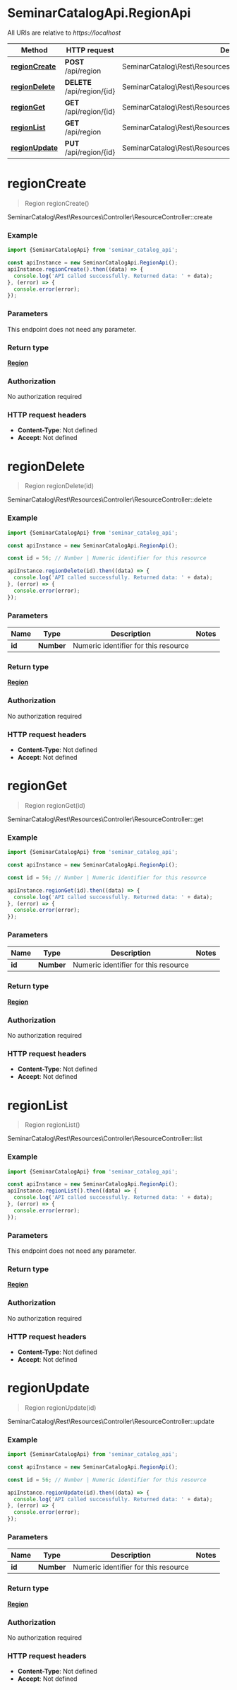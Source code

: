 # SeminarCatalogApi.RegionApi

All URIs are relative to *https://localhost*

Method | HTTP request | Description
------------- | ------------- | -------------
[**regionCreate**](RegionApi.md#regionCreate) | **POST** /api/region | SeminarCatalog\\Rest\\Resources\\Controller\\ResourceController::create
[**regionDelete**](RegionApi.md#regionDelete) | **DELETE** /api/region/{id} | SeminarCatalog\\Rest\\Resources\\Controller\\ResourceController::delete
[**regionGet**](RegionApi.md#regionGet) | **GET** /api/region/{id} | SeminarCatalog\\Rest\\Resources\\Controller\\ResourceController::get
[**regionList**](RegionApi.md#regionList) | **GET** /api/region | SeminarCatalog\\Rest\\Resources\\Controller\\ResourceController::list
[**regionUpdate**](RegionApi.md#regionUpdate) | **PUT** /api/region/{id} | SeminarCatalog\\Rest\\Resources\\Controller\\ResourceController::update


<a name="regionCreate"></a>
# **regionCreate**
> Region regionCreate()

SeminarCatalog\\Rest\\Resources\\Controller\\ResourceController::create

### Example
```javascript
import {SeminarCatalogApi} from 'seminar_catalog_api';

const apiInstance = new SeminarCatalogApi.RegionApi();
apiInstance.regionCreate().then((data) => {
  console.log('API called successfully. Returned data: ' + data);
}, (error) => {
  console.error(error);
});

```

### Parameters
This endpoint does not need any parameter.

### Return type

[**Region**](Region.md)

### Authorization

No authorization required

### HTTP request headers

 - **Content-Type**: Not defined
 - **Accept**: Not defined

<a name="regionDelete"></a>
# **regionDelete**
> Region regionDelete(id)

SeminarCatalog\\Rest\\Resources\\Controller\\ResourceController::delete

### Example
```javascript
import {SeminarCatalogApi} from 'seminar_catalog_api';

const apiInstance = new SeminarCatalogApi.RegionApi();

const id = 56; // Number | Numeric identifier for this resource

apiInstance.regionDelete(id).then((data) => {
  console.log('API called successfully. Returned data: ' + data);
}, (error) => {
  console.error(error);
});

```

### Parameters

Name | Type | Description  | Notes
------------- | ------------- | ------------- | -------------
 **id** | **Number**| Numeric identifier for this resource | 

### Return type

[**Region**](Region.md)

### Authorization

No authorization required

### HTTP request headers

 - **Content-Type**: Not defined
 - **Accept**: Not defined

<a name="regionGet"></a>
# **regionGet**
> Region regionGet(id)

SeminarCatalog\\Rest\\Resources\\Controller\\ResourceController::get

### Example
```javascript
import {SeminarCatalogApi} from 'seminar_catalog_api';

const apiInstance = new SeminarCatalogApi.RegionApi();

const id = 56; // Number | Numeric identifier for this resource

apiInstance.regionGet(id).then((data) => {
  console.log('API called successfully. Returned data: ' + data);
}, (error) => {
  console.error(error);
});

```

### Parameters

Name | Type | Description  | Notes
------------- | ------------- | ------------- | -------------
 **id** | **Number**| Numeric identifier for this resource | 

### Return type

[**Region**](Region.md)

### Authorization

No authorization required

### HTTP request headers

 - **Content-Type**: Not defined
 - **Accept**: Not defined

<a name="regionList"></a>
# **regionList**
> Region regionList()

SeminarCatalog\\Rest\\Resources\\Controller\\ResourceController::list

### Example
```javascript
import {SeminarCatalogApi} from 'seminar_catalog_api';

const apiInstance = new SeminarCatalogApi.RegionApi();
apiInstance.regionList().then((data) => {
  console.log('API called successfully. Returned data: ' + data);
}, (error) => {
  console.error(error);
});

```

### Parameters
This endpoint does not need any parameter.

### Return type

[**Region**](Region.md)

### Authorization

No authorization required

### HTTP request headers

 - **Content-Type**: Not defined
 - **Accept**: Not defined

<a name="regionUpdate"></a>
# **regionUpdate**
> Region regionUpdate(id)

SeminarCatalog\\Rest\\Resources\\Controller\\ResourceController::update

### Example
```javascript
import {SeminarCatalogApi} from 'seminar_catalog_api';

const apiInstance = new SeminarCatalogApi.RegionApi();

const id = 56; // Number | Numeric identifier for this resource

apiInstance.regionUpdate(id).then((data) => {
  console.log('API called successfully. Returned data: ' + data);
}, (error) => {
  console.error(error);
});

```

### Parameters

Name | Type | Description  | Notes
------------- | ------------- | ------------- | -------------
 **id** | **Number**| Numeric identifier for this resource | 

### Return type

[**Region**](Region.md)

### Authorization

No authorization required

### HTTP request headers

 - **Content-Type**: Not defined
 - **Accept**: Not defined

